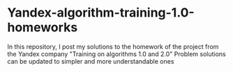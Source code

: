 # Yandex-algorithm-training-1.0-homeworks
In this repository, I post my solutions to the homework of the project from the Yandex company "Training on algorithms 1.0 and 2.0" Problem solutions can be updated to simpler and more understandable ones

